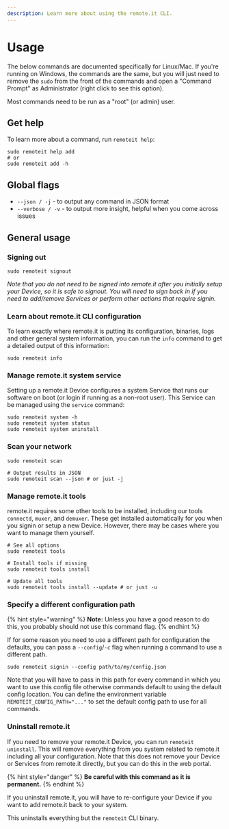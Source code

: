 ```yaml
---
description: Learn more about using the remote.it CLI.
---
```


# Usage

The below commands are documented specifically for Linux/Mac. If you're running on Windows, the commands are the same, but you will just need to remove the `sudo` from the front of the commands and open a "Command Prompt" as Administrator \(right click to see this option\).

Most commands need to be run as a "root" \(or admin\) user.

## **Get help**

To learn more about a command, run `remoteit help`:

```text
sudo remoteit help add
# or
sudo remoteit add -h
```

## Global flags

* `--json / -j` - to output any command in JSON format
* `--verbose / -v` - to output more insight, helpful when you come across issues

## General usage

### Signing out

```text
sudo remoteit signout
```

_Note that you do not need to be signed into remote.it after you initially setup your Device, so it is safe to signout. You will need to sign back in if you need to add/remove Services or perform other actions that require signin._

### Learn about remote.it CLI configuration

To learn exactly where remote.it is putting its configuration, binaries, logs and other general system information, you can run the `info` command to get a detailed output of this information:

```text
sudo remoteit info
```

### Manage remote.it system service

Setting up a remote.it Device configures a system Service that runs our software on boot \(or login if running as a non-root user\). This Service can be managed using the `service` command:

```text
sudo remoteit system -h
sudo remoteit system status
sudo remoteit system uninstall
```

### Scan your network

```text
sudo remoteit scan

# Output results in JSON
sudo remoteit scan --json # or just -j
```

### Manage remote.it tools

remote.it requires some other tools to be installed, including our tools `connectd`, `muxer`, and `demuxer`. These get installed automatically for you when you signin or setup a new Device. However, there may be cases where you want to manage them yourself.

```text
# See all options
sudo remoteit tools

# Install tools if missing
sudo remoteit tools install

# Update all tools
sudo remoteit tools install --update # or just -u
```

### Specify a different configuration path

{% hint style="warning" %}
**Note:** Unless you have a good reason to do this, you probably should not use this command flag.
{% endhint %}

If for some reason you need to use a different path for configuration the defaults, you can pass a `--config`/`-c` flag when running a command to use a different path.

```text
sudo remoteit signin --config path/to/my/config.json
```

Note that you will have to pass in this path for every command in which you want to use this config file otherwise commands default to using the default config location. You can define the environment variable `REMOTEIT_CONFIG_PATH="..."` to set the default config path to use for all commands.

### Uninstall remote.it

If you need to remove your remote.it Device, you can run `remoteit uninstall`. This will remove everything from you system related to remote.it including all your configuration. Note that this does not remove your Device or Services from remote.it directly, but you can do this in the web portal.

{% hint style="danger" %}
**Be careful with this command as it is permanent.**
{% endhint %}

If you uninstall remote.it, you will have to re-configure your Device if you want to add remote.it back to your system.

This uninstalls everything but the `remoteit` CLI binary.

